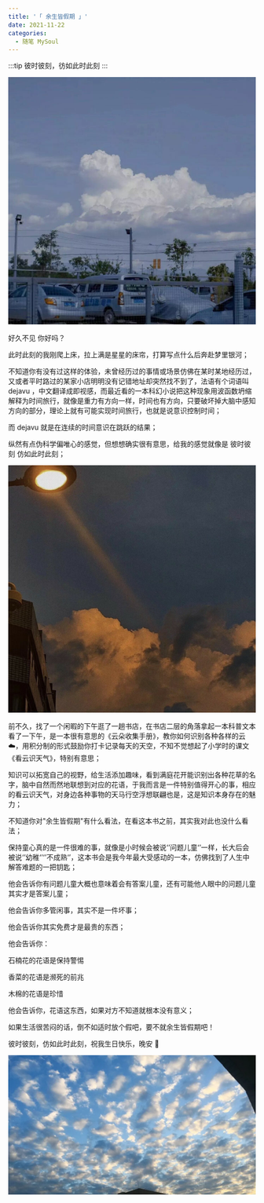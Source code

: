 ```yaml
---
title: '「 余生皆假期 」'
date: 2021-11-22
categories:
  - 随笔 MySoul
---
```


:::tip
彼时彼刻，彷如此时此刻
:::

<!-- more -->

![图 2](../../images/cbfc4eb9333f3cb6d696732ef77fc5057959b4a12b6ce86c64a3eb29b9890d44.png)

好久不见 你好吗？

此时此刻的我刚爬上床，拉上满是星星的床帘，打算写点什么后奔赴梦里银河；

不知道你有没有过这样的体验，未曾经历过的事情或场景仿佛在某时某地经历过，又或者平时路过的某家小店明明没有记错地址却突然找不到了，法语有个词语叫 dejavu ，中文翻译成即视感，而最近看的一本科幻小说把这种现象用波函数坍缩解释为时间旅行，就像是重力有方向一样，时间也有方向，只要破坏掉大脑中感知方向的部分，理论上就有可能实现时间旅行，也就是说意识控制时间；

而 dejavu 就是在连续的时间意识在跳跃的结果；

纵然有点伪科学偏唯心的感觉，但想想确实很有意思，给我的感觉就像是 彼时彼刻 仿如此时此刻；

![图 3](../../images/8cf8598112a4e9597b32db66f40968d43c8a132633d831c8ee4a2b20f47272da.png)

前不久，找了一个闲暇的下午逛了一趟书店，在书店二层的角落拿起一本科普文本看了一下午，是一本很有意思的《云朵收集手册》，教你如何识别各种各样的云 ☁️，用积分制的形式鼓励你打卡记录每天的天空，不知不觉想起了小学时的课文《看云识天气》，特别有意思；

知识可以拓宽自己的视野，给生活添加趣味，看到满庭花开能识别出各种花草的名字，脑中自然而然地联想到对应的花语，于我而言是一件特别值得开心的事，相应的看云识天气，对身边各种事物的天马行空浮想联翩也是，这是知识本身存在的魅力；

不知道你对"余生皆假期"有什么看法，在看这本书之前，其实我对此也没什么看法；

保持童心真的是一件很难的事，就像是小时候会被说‘’问题儿童‘’一样，长大后会被说‘’幼稚‘’‘’不成熟‘’，这本书会是我今年最大受感动的一本，仿佛找到了人生中解答难题的一把钥匙；

他会告诉你有问题儿童大概也意味着会有答案儿童，还有可能他人眼中的问题儿童其实才是答案儿童；

他会告诉你多管闲事，其实不是一件坏事；

他会告诉你其实免费才是最贵的东西；

他会告诉你：

石楠花的花语是保持警惕

香菜的花语是濒死的前兆

木棉的花语是珍惜

他会告诉你，花语这东西，如果对方不知道就根本没有意义；

如果生活很苦闷的话，倒不如适时放个假吧，要不就余生皆假期吧！

彼时彼刻，仿如此时此刻，祝我生日快乐，晚安 🌙

![图 4](../../images/b121db0db4024a651a539bb0fae82ae7aece09493f2bec38b9cf4195efb2ce62.png)
